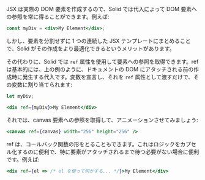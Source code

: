 JSX は実際の DOM 要素を作成するので、Solid では代入によって DOM 要素への参照を常に得ることができます。例えば:

```jsx
const myDiv = <div>My Element</div>;
```

しかし、要素を分割せずに 1 つの連続した JSX テンプレートにまとめることで、Solid がその作成をより最適化できるというメリットがあります。

その代わりに、Solid では `ref` 属性を使用して要素への参照を取得できます。ref は基本的には、上の例のように、ドキュメントの DOM にアタッチされる前の作成時に発生する代入です。変数を宣言し、それを `ref` 属性として渡すだけで、その変数に割り当てられます:

```jsx
let myDiv;

<div ref={myDiv}>My Element</div>
```

それでは、canvas 要素への参照を取得して、アニメーションさせてみましょう:

```jsx
<canvas ref={canvas} width="256" height="256" />
```

ref は、コールバック関数の形をとることもできます。これはロジックをカプセル化するのに便利で、特に要素がアタッチされるまで待つ必要がない場合に便利です。例えば:

```jsx
<div ref={el => /* el を使って何かする... */}>My Element</div>
```
